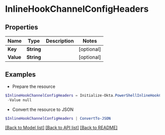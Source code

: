 # InlineHookChannelConfigHeaders
## Properties

Name | Type | Description | Notes
------------ | ------------- | ------------- | -------------
**Key** | **String** |  | [optional] 
**Value** | **String** |  | [optional] 

## Examples

- Prepare the resource
```powershell
$InlineHookChannelConfigHeaders = Initialize-Okta.PowerShellInlineHookChannelConfigHeaders  -Key null `
 -Value null
```

- Convert the resource to JSON
```powershell
$InlineHookChannelConfigHeaders | ConvertTo-JSON
```

[[Back to Model list]](../README.md#documentation-for-models) [[Back to API list]](../README.md#documentation-for-api-endpoints) [[Back to README]](../README.md)

